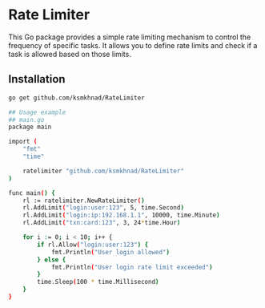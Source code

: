# Rate Limiter

This Go package provides a simple rate limiting mechanism to control the frequency of specific tasks. It allows you to define rate limits and check if a task is allowed based on those limits.

## Installation

```sh
go get github.com/ksmkhnad/RateLimiter

## Usage example
## main.go
package main

import (
	"fmt"
	"time"

	ratelimiter "github.com/ksmkhnad/RateLimiter"
)

func main() {
	rl := ratelimiter.NewRateLimiter()
	rl.AddLimit("login:user:123", 5, time.Second)
	rl.AddLimit("login:ip:192.168.1.1", 10000, time.Minute)
	rl.AddLimit("txn:card:123", 3, 24*time.Hour)

	for i := 0; i < 10; i++ {
		if rl.Allow("login:user:123") {
			fmt.Println("User login allowed")
		} else {
			fmt.Println("User login rate limit exceeded")
		}
		time.Sleep(100 * time.Millisecond)
	}
}
